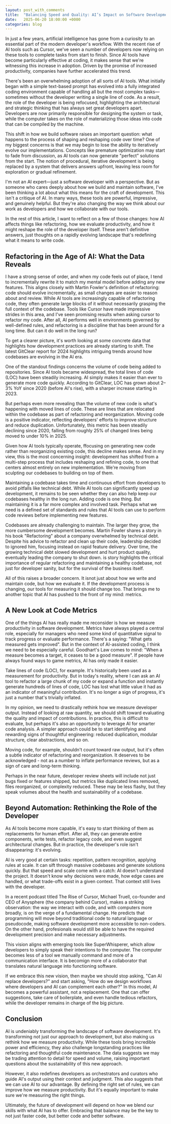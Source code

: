 ```yaml
---
layout: post_with_comments
title:  "Balancing Speed and Quality: AI’s Impact on Software Development"
date:   2025-06-20 18:00:00 +0000
categories: blog
---
```


In just a few years, artificial intelligence has gone from a curiosity to an essential part of the modern developer's workflow. With the recent rise of AI tools such as Cursor, we've seen a number of developers now relying on these tools to complete tasks from start to finish. Since AI tools have become particularly effective at coding, it makes sense that we're witnessing this increase in adoption. Driven by the promise of increased productivity, companies have further accelerated this trend. 

There's been an overwhelming adoption of all sorts of AI tools. What initially began with a simple text-based prompt has evolved into a fully integrated coding environment capable of handling all but the most complex tasks—sometimes without the developer writing a single line of code. As a result, the role of the developer is being refocused, highlighting the architectural and strategic thinking that has always set great developers apart. Developers are now primarily responsible for designing the system or task, while the computer takes on the role of materializing those ideas into code that can be compiled by the machine.

This shift in how we build software raises an important question: what happens to the process of shaping and reshaping code over time? One of my biggest concerns is that we may begin to lose the ability to iteratively evolve our implementations. Concepts like premature optimization may start to fade from discussion, as AI tools can now generate "perfect" solutions from the start. The notion of procedural, iterative development is being replaced by a system that delivers answers upfront, leaving less room for exploration or gradual refinement.

I'm not an AI expert—just a software developer with a perspective. But as someone who cares deeply about how we build and maintain software, I've been thinking a lot about what this means for the craft of development. This isn't a critique of AI. In many ways, these tools are powerful, impressive, and genuinely helpful. But they're also changing the way we think about our work as developers and how we collaborate with our tools.

In the rest of this article, I want to reflect on a few of those changes: how AI affects things like refactoring, how we evaluate productivity, and how it might reshape the role of the developer itself. These aren't definitive answers, just thoughts on a rapidly evolving landscape that's redefining what it means to write code.

## Refactoring in the Age of AI: What the Data Reveals

I have a strong sense of order, and when my code feels out of place, I tend to incrementally rewrite it to match my mental model before adding any new features. This aligns closely with Martin Fowler's definition of refactoring: code should evolve incrementally, as small changes are easier to reason about and review. While AI tools are increasingly capable of refactoring code, they often generate large blocks of it without necessarily grasping the full context of the codebase. Tools like Cursor have made impressive strides in this area, and I've seen promising results when asking cursor to refactor my code. After all, AI performs well in environments governed by well-defined rules, and refactoring is a discipline that has been around for a long time. But can it do well in the long run? 

To get a clearer picture, it's worth looking at some concrete data that highlights how development practices are already starting to shift. The latest GitClear report for 2024 highlights intriguing trends around how codebases are evolving in the AI era.

One of the standout findings concerns the volume of code being added to repositories. Since AI tools became widespread, the total lines of code (LOC) have been steadily increasing. AI simply makes it easier than ever to generate more code quickly. According to GitClear, LOC has grown about 2–3% YoY since 2020 (before AI's rise), with a sharper increase starting in 2023.

But perhaps even more revealing than the volume of new code is what's happening with moved lines of code. These are lines that are relocated within the codebase as part of refactoring and reorganization. Moving code is a positive indicator, reflecting developers' efforts to improve structure and reduce duplication. Unfortunately, this metric has been steadily declining since 2020, falling from roughly 25% of changed lines being moved to under 10% in 2025.

Given how AI tools typically operate, ffocusing on generating new code rather than reorganizing existing code, this decline makes sense. And in my view, this is the most concerning insight: development has shifted from a multi-step process that includes reshaping and refining code, to one that centers almost entirely on new implementation. We're moving from sculpting our codebases to building on top of them.

Maintaining a codebase takes time and continuous effort from developers to avoid pitfalls like technical debt. While AI tools can significantly speed up development, it remains to be seen whether they can also help keep our codebases healthy in the long run. Adding code is one thing. But maintaining it is a far more complex and involved task. Perhaps what we need is a defined set of standards and rules that AI tools can use to perform code reviews before implementing new features.

Codebases are already challenging to maintain. The larger they grow, the more cumbersome development becomes. Martin Fowler shares a story in his book "Refactoring" about a company overwhelmed by technical debt. Despite his advice to refactor and clean up their code, leadership decided to ignored him, focusing instead on rapid feature delivery. Over time, the growing technical debt slowed development and hurt product quality, eventually leading the company to shut down. is story highlights the critical importance of regular refactoring and maintaining a healthy codebase, not just for developer sanity, but for the survival of the business itself.

All of this raises a broader concern. It isnot just about how we write and maintain code, but how we evaluate it. If the development process is changing, our tools for measuring it should change too. That brings me to another topic that AI has pushed to the front of my mind: metrics.


## A New Look at Code Metrics
One of the things AI has really made me reconsider is how we measure productivity in software development. Metrics have always played a central role, especially for managers who need some kind of quantitative signal to track progress or evaluate performance. There's a saying: "What gets measured gets improved". But in the context of AI-assisted coding, I think we need to be especially careful. Goodhart's Law comes to mind: "When a measure becomes a target, it ceases to be a good measure". If people have always found ways to game metrics, AI has only made it easier.

Take lines of code (LOC), for example. It's historically been used as a measurement for productivity. But in today's reality, where I can ask an AI tool to refactor a large chunk of my code or expand a function and instantly generate hundreds of lines of code, LOC has lost what little value it had as an indicator of meaningful contribution. It's no longer a sign of progress, it's just a number that's trivially inflated.

In my opinion, we need to drastically rethink how we measure developer output. Instead of looking at raw quantity, we should shift toward evaluating the quality and impact of contributions. In practice, this is difficult to evaluate, but perhaps it's also an opportunity to leverage AI for smarter code analysis. A simpler approach could be to start identifying and rewarding signs of thoughtful engineering: reduced duplication, modular structure, clear abstractions, and so on.

Moving code, for example, shouldn't count toward raw output, but it's often a subtle indicator of refactoring and reorganization. It deserves to be acknowledged - not as a number to inflate performance reviews, but as a sign of care and long-term thinking.

Perhaps in the near future, developer review sheets will include not just bugs fixed or features shipped, but metrics like duplicated lines removed, files reorganized, or complexity reduced. These may be less flashy, but they speak volumes about the health and sustainability of a codebase.

## Beyond Automation: Rethinking the Role of the Developer

As AI tools become more capable, it's easy to start thinking of them as replacements for human effort. After all, they can generate entire components, write tests, refactor legacy code, and even suggest architectural changes. But in practice, the developer's role isn't disappearing: it's evolving.

AI is very good at certain tasks: repetition, pattern recognition, applying rules at scale. It can sift through massive codebases and generate solutions quickly. But that speed and scale come with a catch: AI doesn't understand the project. It doesn't know why decisions were made, how edge cases are handled, or what trade-offs exist in a given context. That context still lives with the developer.

In a recent podcast titled The Rise of Cursor, Michael Truell, co-founder and CEO of Anysphere (the company behind Cursor), makes a striking observation: the way we interact with code, and with computers more broadly, is on the verge of a fundamental change. He predicts that programming will move beyond traditional code to natural language or pseudocode, making software development more accessible to non-coders. On the other hand, profesionals would still be able to have the required development precision and make necessary adjustments.

This vision aligns with emerging tools like SuperWhisperer, which allow developers to simply speak their intentions to the computer. The computer becomes less of a tool we manually command and more of a communication interface. It is becomign more of a collaborator that translates natural language into functioning software.

If we embrace this new vision, then maybe we should stop asking, "Can AI replace developers?" and start asking, "How do we design workflows where developers and AI can complement each other?" In this model, AI becomes a powerful assistant, not a replacement. One that can offer suggestions, take care of boilerplate, and even handle tedious refactors, while the developer remains in charge of the big picture.

## Conclusion
AI is undeniably transforming the landscape of software development. It's transforming not just our approach to development, but also making us rethink how we measure productivity. While these tools bring incredible power and efficiency, they also challenge longstanding practices like refactoring and thoughtful code maintenance. The data suggests we may be trading attention to detail for speed and volume, raising important questions about the sustainability of this new approach.

However, it also redefines developers as orchestrators and curators who guide AI's output using their context and judgment. This also suggests that we can use AI to our advantage. By defining the right set of rules, we can improve how we measure productivity. But it's equally important to make sure we're measuring the right things.

Ultimately, the future of development will depend on how we blend our skills with what AI has to offer. Embracing that balance may be the key to not just faster code, but better code and better software.